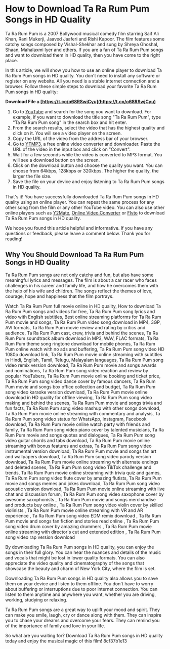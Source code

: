 
 
# How to Download Ta Ra Rum Pum Songs in HD Quality
 
Ta Ra Rum Pum is a 2007 Bollywood musical comedy film starring Saif Ali Khan, Rani Mukerji, Jaaved Jaaferi and Rishi Kapoor. The film features some catchy songs composed by Vishal-Shekhar and sung by Shreya Ghoshal, Shaan, Mahalaxmi Iyer and others. If you are a fan of Ta Ra Rum Pum songs and want to download them in HD quality, then you have come to the right place.
 
In this article, we will show you how to use an online player to download Ta Ra Rum Pum songs in HD quality. You don't need to install any software or register on any website. All you need is a stable internet connection and a browser. Follow these simple steps to download your favorite Ta Ra Rum Pum songs in HD quality:
 
**Download File ⚹ [https://t.co/o68RSwjCyu](https://t.co/o68RSwjCyu)**


 
1. Go to [YouTube](https://www.youtube.com/) and search for the song you want to download. For example, if you want to download the title song "Ta Ra Rum Pum", type "Ta Ra Rum Pum song" in the search box and hit enter.
2. From the search results, select the video that has the highest quality and click on it. You will see a video player on the screen.
3. Copy the URL of the video from the address bar of your browser.
4. Go to [YTMP3](https://ytmp3.cc/en13/), a free online video converter and downloader. Paste the URL of the video in the input box and click on "Convert".
5. Wait for a few seconds while the video is converted to MP3 format. You will see a download button on the screen.
6. Click on the download button and choose the quality you want. You can choose from 64kbps, 128kbps or 320kbps. The higher the quality, the larger the file size.
7. Save the file on your device and enjoy listening to Ta Ra Rum Pum songs in HD quality.

That's it! You have successfully downloaded Ta Ra Rum Pum songs in HD quality using an online player. You can repeat the same process for any other song from the film or any other YouTube video. You can also use other online players such as [Y2Mate](https://y2mate.com/), [Online Video Converter](https://www.onlinevideoconverter.com/) or [Flvto](https://www.flvto.biz/) to download Ta Ra Rum Pum songs in HD quality.
 
We hope you found this article helpful and informative. If you have any questions or feedback, please leave a comment below. Thank you for reading!
  
## Why You Should Download Ta Ra Rum Pum Songs in HD Quality
 
Ta Ra Rum Pum songs are not only catchy and fun, but also have some meaningful lyrics and messages. The film is about a car racer who faces challenges in his career and family life, and how he overcomes them with the help of his wife and children. The songs reflect the themes of love, courage, hope and happiness that the film portrays.
 
Watch Ta Ra Rum Pum full movie online in HD quality,  How to download Ta Ra Rum Pum songs and videos for free,  Ta Ra Rum Pum song lyrics and video with English subtitles,  Best online streaming platforms for Ta Ra Rum Pum movie and songs,  Ta Ra Rum Pum video song download in MP4, 3GP, AVI formats,  Ta Ra Rum Pum movie review and rating by critics and audience,  Ta Ra Rum Pum cast, crew, trivia and behind the scenes,  Ta Ra Rum Pum soundtrack album download in MP3, WAV, FLAC formats,  Ta Ra Rum Pum theme song ringtone download for mobile phones,  Ta Ra Rum Pum online watch with no ads and buffering,  Ta Ra Rum Pum song video HD 1080p download link,  Ta Ra Rum Pum movie online streaming with subtitles in Hindi, English, Tamil, Telugu, Malayalam languages,  Ta Ra Rum Pum song video remix version download,  Ta Ra Rum Pum movie and songs awards and nominations,  Ta Ra Rum Pum song video reaction and review by popular YouTubers,  Ta Ra Rum Pum movie online booking and ticket price,  Ta Ra Rum Pum song video dance cover by famous dancers,  Ta Ra Rum Pum movie and songs box office collection and budget,  Ta Ra Rum Pum song video karaoke version download,  Ta Ra Rum Pum movie online download in HD quality for offline viewing,  Ta Ra Rum Pum song video making and behind the scenes,  Ta Ra Rum Pum movie and songs trivia and fun facts,  Ta Ra Rum Pum song video mashup with other songs download,  Ta Ra Rum Pum movie online streaming with commentary and analysis,  Ta Ra Rum Pum song video status for WhatsApp, Instagram, Facebook download,  Ta Ra Rum Pum movie online watch party with friends and family,  Ta Ra Rum Pum song video piano cover by talented musicians,  Ta Ra Rum Pum movie and songs quotes and dialogues,  Ta Ra Rum Pum song video guitar chords and tabs download,  Ta Ra Rum Pum movie online streaming with bonus features and extras,  Ta Ra Rum Pum song video instrumental version download,  Ta Ra Rum Pum movie and songs fan art and wallpapers download,  Ta Ra Rum Pum song video parody version download,  Ta Ra Rum Pum movie online streaming with alternate endings and deleted scenes,  Ta Ra Rum Pum song video TikTok challenge and trends,  Ta Ra Rum Pum movie online streaming with trivia quiz and games,  Ta Ra Rum Pum song video flute cover by amazing flutists,  Ta Ra Rum Pum movie and songs memes and jokes download,  Ta Ra Rum Pum song video acoustic version download,  Ta Ra Rum Pum movie online streaming with live chat and discussion forum,  Ta Ra Rum Pum song video saxophone cover by awesome saxophonists ,  Ta Ra Rum Pum movie and songs merchandise and products buy online ,  Ta Ra Rum Pum song video violin cover by skilled violinists ,  Ta Ra Rum Pum movie online streaming with VR and AR experience ,  Ta Ra Rum Pum song video EDM remix download ,  Ta Ra Rum Pum movie and songs fan fiction and stories read online ,  Ta Ra Rum Pum song video drum cover by amazing drummers ,  Ta Ra Rum Pum movie online streaming with director's cut and extended edition ,  Ta Ra Rum Pum song video rap version download
 
By downloading Ta Ra Rum Pum songs in HD quality, you can enjoy the songs in their full glory. You can hear the nuances and details of the music and vocals that might be lost in lower quality formats. You can also appreciate the video quality and cinematography of the songs that showcase the beauty and charm of New York City, where the film is set.
 
Downloading Ta Ra Rum Pum songs in HD quality also allows you to save them on your device and listen to them offline. You don't have to worry about buffering or interruptions due to poor internet connection. You can listen to them anytime and anywhere you want, whether you are driving, working, studying or relaxing.
 
Ta Ra Rum Pum songs are a great way to uplift your mood and spirit. They can make you smile, laugh, cry or dance along with them. They can inspire you to chase your dreams and overcome your fears. They can remind you of the importance of family and love in your life.
 
So what are you waiting for? Download Ta Ra Rum Pum songs in HD quality today and enjoy the musical magic of this film!
 8cf37b1e13
 
